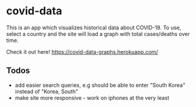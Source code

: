 # covid-data
This is an app which visualizes historical data about COVID-19. To use, select a country and the site will load a graph with total cases/deaths over time.

Check it out here!
https://covid-data-graphs.herokuapp.com/

## Todos
- add easier search queries, e.g should be able to enter "South Korea" instead of "Korea, South"
- make site more responsive - work on iphones at the very least
